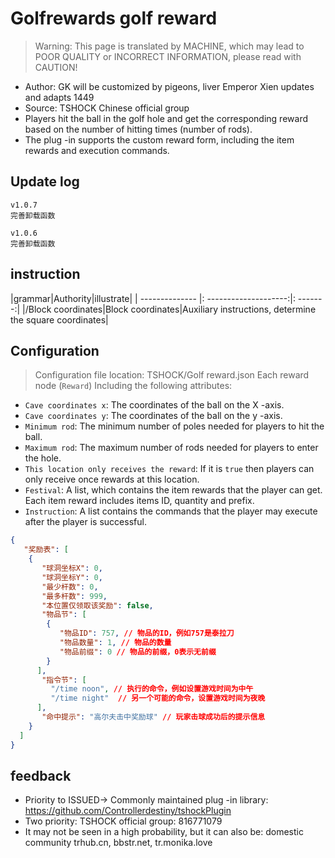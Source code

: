 # Golfrewards golf reward

> Warning: This page is translated by MACHINE, which may lead to POOR QUALITY or INCORRECT INFORMATION, please read with CAUTION!


- Author: GK will be customized by pigeons, liver Emperor Xien updates and adapts 1449
- Source: TSHOCK Chinese official group
- Players hit the ball in the golf hole and get the corresponding reward based on the number of hitting times (number of rods).
- The plug -in supports the custom reward form, including the item rewards and execution commands.

## Update log

```
v1.0.7
完善卸载函数

v1.0.6
完善卸载函数
```

## instruction

|grammar|Authority|illustrate|
| -------------- |: --------------------:|: -------:|
|/Block coordinates|Block coordinates|Auxiliary instructions, determine the square coordinates|

## Configuration
> Configuration file location: TSHOCK/Golf reward.json
Each reward node (`Reward`) Including the following attributes:

- `Cave coordinates x`: The coordinates of the ball on the X -axis.
- `Cave coordinates y`: The coordinates of the ball on the y -axis.
- `Minimum rod`: The minimum number of poles needed for players to hit the ball.
- `Maximum rod`: The maximum number of rods needed for players to enter the hole.
- `This location only receives the reward`: If it is `true` then players can only receive once rewards at this location.
- `Festival`: A list, which contains the item rewards that the player can get. Each item reward includes items ID, quantity and prefix.
- `Instruction`: A list contains the commands that the player may execute after the player is successful.

```json
{
   "奖励表": [
    {
       "球洞坐标X": 0,
       "球洞坐标Y": 0,
       "最少杆数": 0,
       "最多杆数": 999,
       "本位置仅领取该奖励": false,
       "物品节": [
        {
           "物品ID": 757, // 物品的ID，例如757是泰拉刀
           "物品数量": 1, // 物品的数量
           "物品前缀": 0 // 物品的前缀，0表示无前缀
        }
      ],
       "指令节": [
         "/time noon", // 执行的命令，例如设置游戏时间为中午
         "/time night"  // 另一个可能的命令，设置游戏时间为夜晚
      ],
       "命中提示": "高尔夫击中奖励球" // 玩家击球成功后的提示信息
    }
  ]
}
```
## feedback
- Priority to ISSUED-> Commonly maintained plug -in library: https://github.com/Controllerdestiny/tshockPlugin
- Two priority: TSHOCK official group: 816771079
- It may not be seen in a high probability, but it can also be: domestic community trhub.cn, bbstr.net, tr.monika.love